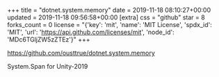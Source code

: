 +++
title = "dotnet.system.memory"
date = 2019-11-18 08:10:27+00:00
updated = 2019-11-18 09:56:58+00:00
[extra]
css = "github"
star = 8
forks_count = 0
license = "{'key': 'mit', 'name': 'MIT License', 'spdx_id': 'MIT', 'url': 'https://api.github.com/licenses/mit', 'node_id': 'MDc6TGljZW5zZTEz'}"
+++

<https://github.com/ousttrue/dotnet.system.memory>

System.Span for Unity-2019
